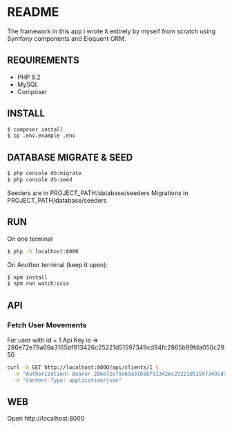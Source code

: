 # README

The framework in this app i wrote it entirely by myself from scratch
using Symfony components and Eloquent ORM.

## REQUIREMENTS

- PHP 8.2
- MySQL
- Composer

## INSTALL
```bash
$ composer install
$ cp .env.example .env
```

## DATABASE MIGRATE & SEED
```bash
$ php console db:migrate
$ php console db:seed
```

Seeders are in PROJECT_PATH/database/seeders
Migrations in PROJECT_PATH/database/seeders

## RUN
On one terminal
```bash
$ php -S localhost:8000
```

On Another terminal (keep it open):
```bash
$ npm install
$ npm run watch:scss
```

## API

### Fetch User Movements

For user with id = 1
Api Key is => 286e72e79a69a3165bf913426c25221d51597349cd94fc2865b99fda050c2950

```bash
curl -X GET http://localhost:8000/api/clients/1 \
  -H "Authorization: Bearer 286e72e79a69a3165bf913426c25221d51597349cd94fc2865b99fda050c2950" \
  -H "Content-Type: application/json" 
```

## WEB

Open http://localhost:8000